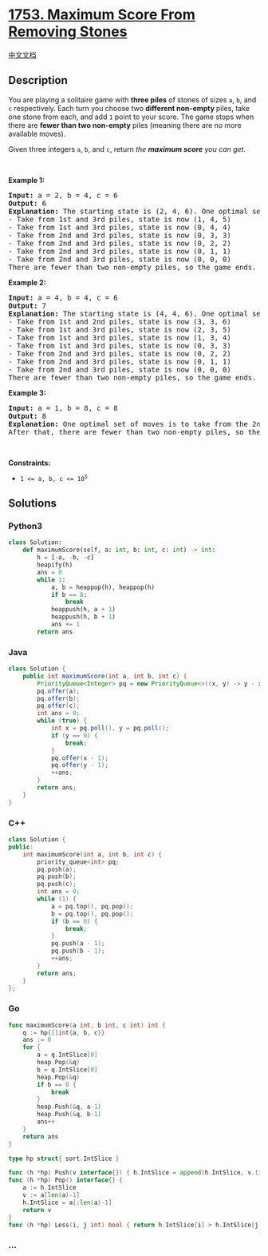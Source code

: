 # [1753. Maximum Score From Removing Stones](https://leetcode.com/problems/maximum-score-from-removing-stones)

[中文文档](/solution/1700-1799/1753.Maximum%20Score%20From%20Removing%20Stones/README.md)

## Description

<p>You are playing a solitaire game with <strong>three piles</strong> of stones of sizes <code>a</code>​​​​​​, <code>b</code>,​​​​​​ and <code>c</code>​​​​​​ respectively. Each turn you choose two <strong>different non-empty </strong>piles, take one stone from each, and add <code>1</code> point to your score. The game stops when there are <strong>fewer than two non-empty</strong> piles (meaning there are no more available moves).</p>

<p>Given three integers <code>a</code>​​​​​, <code>b</code>,​​​​​ and <code>c</code>​​​​​, return <em>the</em> <strong><em>maximum</em> </strong><em><strong>score</strong> you can get.</em></p>

<p>&nbsp;</p>
<p><strong class="example">Example 1:</strong></p>

<pre>
<strong>Input:</strong> a = 2, b = 4, c = 6
<strong>Output:</strong> 6
<strong>Explanation:</strong> The starting state is (2, 4, 6). One optimal set of moves is:
- Take from 1st and 3rd piles, state is now (1, 4, 5)
- Take from 1st and 3rd piles, state is now (0, 4, 4)
- Take from 2nd and 3rd piles, state is now (0, 3, 3)
- Take from 2nd and 3rd piles, state is now (0, 2, 2)
- Take from 2nd and 3rd piles, state is now (0, 1, 1)
- Take from 2nd and 3rd piles, state is now (0, 0, 0)
There are fewer than two non-empty piles, so the game ends. Total: 6 points.
</pre>

<p><strong class="example">Example 2:</strong></p>

<pre>
<strong>Input:</strong> a = 4, b = 4, c = 6
<strong>Output:</strong> 7
<strong>Explanation:</strong> The starting state is (4, 4, 6). One optimal set of moves is:
- Take from 1st and 2nd piles, state is now (3, 3, 6)
- Take from 1st and 3rd piles, state is now (2, 3, 5)
- Take from 1st and 3rd piles, state is now (1, 3, 4)
- Take from 1st and 3rd piles, state is now (0, 3, 3)
- Take from 2nd and 3rd piles, state is now (0, 2, 2)
- Take from 2nd and 3rd piles, state is now (0, 1, 1)
- Take from 2nd and 3rd piles, state is now (0, 0, 0)
There are fewer than two non-empty piles, so the game ends. Total: 7 points.
</pre>

<p><strong class="example">Example 3:</strong></p>

<pre>
<strong>Input:</strong> a = 1, b = 8, c = 8
<strong>Output:</strong> 8
<strong>Explanation:</strong> One optimal set of moves is to take from the 2nd and 3rd piles for 8 turns until they are empty.
After that, there are fewer than two non-empty piles, so the game ends.
</pre>

<p>&nbsp;</p>
<p><strong>Constraints:</strong></p>

<ul>
	<li><code>1 &lt;= a, b, c &lt;= 10<sup>5</sup></code></li>
</ul>

## Solutions

<!-- tabs:start -->

### **Python3**

```python
class Solution:
    def maximumScore(self, a: int, b: int, c: int) -> int:
        h = [-a, -b, -c]
        heapify(h)
        ans = 0
        while 1:
            a, b = heappop(h), heappop(h)
            if b == 0:
                break
            heappush(h, a + 1)
            heappush(h, b + 1)
            ans += 1
        return ans
```

### **Java**

```java
class Solution {
    public int maximumScore(int a, int b, int c) {
        PriorityQueue<Integer> pq = new PriorityQueue<>((x, y) -> y - x);
        pq.offer(a);
        pq.offer(b);
        pq.offer(c);
        int ans = 0;
        while (true) {
            int x = pq.poll(), y = pq.poll();
            if (y == 0) {
                break;
            }
            pq.offer(x - 1);
            pq.offer(y - 1);
            ++ans;
        }
        return ans;
    }
}
```

### **C++**

```cpp
class Solution {
public:
    int maximumScore(int a, int b, int c) {
        priority_queue<int> pq;
        pq.push(a);
        pq.push(b);
        pq.push(c);
        int ans = 0;
        while (1) {
            a = pq.top(), pq.pop();
            b = pq.top(), pq.pop();
            if (b == 0) {
                break;
            }
            pq.push(a - 1);
            pq.push(b - 1);
            ++ans;
        }
        return ans;
    }
};
```

### **Go**

```go
func maximumScore(a int, b int, c int) int {
	q := hp{[]int{a, b, c}}
	ans := 0
	for {
		a = q.IntSlice[0]
		heap.Pop(&q)
		b = q.IntSlice[0]
		heap.Pop(&q)
		if b == 0 {
			break
		}
		heap.Push(&q, a-1)
		heap.Push(&q, b-1)
		ans++
	}
	return ans
}

type hp struct{ sort.IntSlice }

func (h *hp) Push(v interface{}) { h.IntSlice = append(h.IntSlice, v.(int)) }
func (h *hp) Pop() interface{} {
	a := h.IntSlice
	v := a[len(a)-1]
	h.IntSlice = a[:len(a)-1]
	return v
}
func (h *hp) Less(i, j int) bool { return h.IntSlice[i] > h.IntSlice[j] }
```

### **...**

```

```

<!-- tabs:end -->
